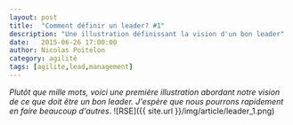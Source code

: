 ```yaml
---
layout: post
title:  "Comment définir un leader? #1"
description: "Une illustration définissant la vision d'un bon leader"
date:   2015-06-26 17:00:00
author: Nicolas Poitelon
category: agilité
tags: [agilite,lead,management]
---
```


<i>Plutôt que mille mots, voici une première illustration abordant notre vision de ce que doit être un bon leader.</i>
<i> J'espère que nous pourrons rapidement en faire beaucoup d'autres</i>.
![RSE]({{ site.url }}/img/article/leader_1.png)
